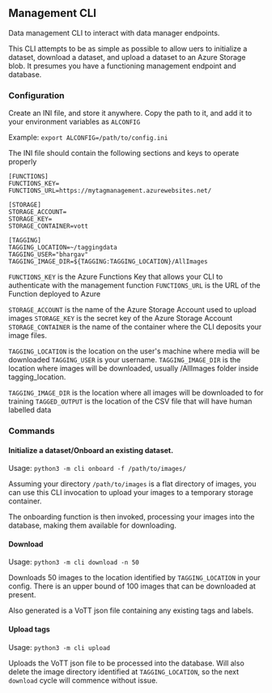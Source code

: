 ## Management CLI

Data management CLI to interact with data manager endpoints.

This CLI attempts to be as simple as possible to allow uers to initialize a dataset, download a dataset, and upload a dataset to an Azure Storage blob. It presumes you have a functioning management endpoint and database.

### Configuration

Create an INI file, and store it anywhere. Copy the path to it, and add it to your environment variables as `ALCONFIG`

Example: `export ALCONFIG=/path/to/config.ini`

The INI file should contain the following sections and keys to operate properly

```
[FUNCTIONS]
FUNCTIONS_KEY=
FUNCTIONS_URL=https://mytagmanagement.azurewebsites.net/

[STORAGE]
STORAGE_ACCOUNT=
STORAGE_KEY=
STORAGE_CONTAINER=vott

[TAGGING]
TAGGING_LOCATION=~/taggingdata
TAGGING_USER="bhargav"
TAGGING_IMAGE_DIR=${TAGGING:TAGGING_LOCATION}/AllImages
```

`FUNCTIONS_KEY` is the Azure Functions Key that allows your CLI to authenticate with the management function
`FUNCTIONS_URL` is the URL of the Function deployed to Azure

`STORAGE_ACCOUNT` is the name of the Azure Storage Account used to upload images
`STORAGE_KEY` is the secret key of the Azure Storage Account
`STORAGE_CONTAINER` is the name of the container where the CLI deposits your image files.

`TAGGING_LOCATION` is the location on the user's machine where media will be downloaded
`TAGGING_USER` is your username.
`TAGGING_IMAGE_DIR` is the location where images will be downloaded, usually /AllImages folder inside tagging_location. 

`TAGGING_IMAGE_DIR` is the location where all images will be downloaded to for training
`TAGGED_OUTPUT` is the location of the CSV file that will have human labelled data

### Commands

#### Initialize a dataset/Onboard an existing dataset.

Usage: `python3 -m cli onboard -f /path/to/images/`

Assuming your directory `/path/to/images` is a flat directory of images, you can use this CLI invocation to upload your images to a temporary storage container.

The onboarding function is then invoked, processing your images into the database, making them available for downloading.

#### Download

Usage: `python3 -m cli download -n 50`

Downloads 50 images to the location identified by `TAGGING_LOCATION` in your config.
There is an upper bound of 100 images that can be downloaded at present.

Also generated is a VoTT json file containing any existing tags and labels.

#### Upload tags

Usage: `python3 -m cli upload`

Uploads the VoTT json file to be processed into the database. Will also delete the image directory
identified at `TAGGING_LOCATION`, so the next `download` cycle will commence without issue.